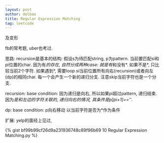 ```yaml
---
layout: post
author: delbao
title: Regular Expression Matching 
tag: leetcode
---
```


及变形
 
fb的常考题, uber也考过.
 
思路: recursion是基本的结构: 假设s为待匹配string, p为pattern. 当前要匹配si和pi位置的char. 因为有*的存在, 自然分成两种case: 就是有*和没有*.  如果不是*, 只比较当前2个字符. 如果遇到*, 需要loop si当前位置所有向右(recursion)或者向左(dp)的相同char. 每一个会产生一个新的递归分支. 注意skip当前字符也是一个分支.
 
recursion:
base condition: 因为递归是向右, 所以如果pi超过pattern, 递归结束.
因为*是和左边的字符关联的, 递归向右的情况, 其条件是p[pi+1]=='*'.
 
dp:
base condition: p向右移动
以当前字符是否为*作为条件
 
扩展:
yelp的面经上见过,
 
{% gist bf99b99cf26d9a231936748c89f96b69 10 Regular Expression Matching.py %}
